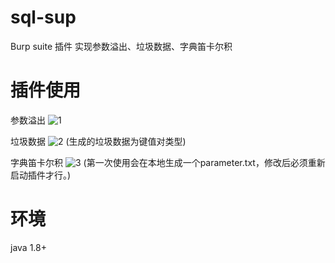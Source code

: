 # sql-sup
Burp suite 插件 实现参数溢出、垃圾数据、字典笛卡尔积

# 插件使用
参数溢出
![1](https://user-images.githubusercontent.com/48114638/116669272-f72ac880-a9d0-11eb-9926-288c555c0e38.gif)

垃圾数据
![2](https://user-images.githubusercontent.com/48114638/116669340-0c075c00-a9d1-11eb-953a-83df079a4e86.gif)
(生成的垃圾数据为键值对类型)

字典笛卡尔积
![3](https://user-images.githubusercontent.com/48114638/116669400-1a557800-a9d1-11eb-9512-b133d83a9b7a.gif)
(第一次使用会在本地生成一个parameter.txt，修改后必须重新启动插件才行。)

# 环境
java 1.8+
